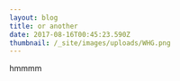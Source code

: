 ```yaml
---
layout: blog
title: or another
date: 2017-08-16T00:45:23.590Z
thumbnail: /_site/images/uploads/WHG.png
---
```

hmmmm
